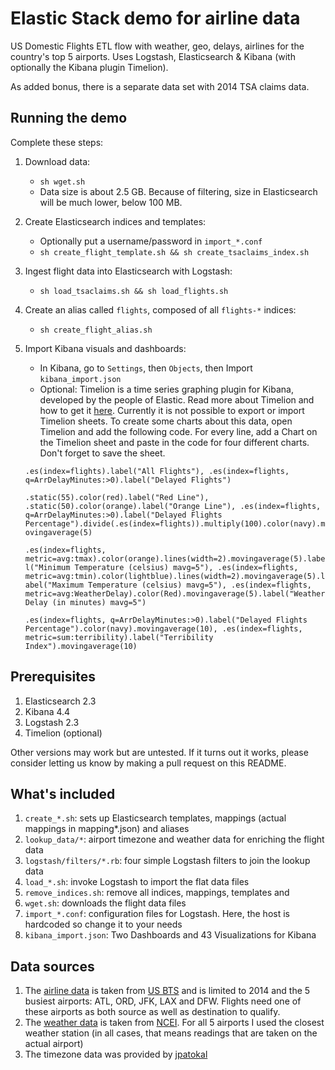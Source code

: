 # Elastic Stack demo for airline data
US Domestic Flights ETL flow with weather, geo, delays, airlines for the country's top 5 airports. Uses Logstash, Elasticsearch &amp; Kibana (with optionally the Kibana plugin Timelion).

As added bonus, there is a separate data set with 2014 TSA claims data.
## Running the demo
Complete these steps:

1. Download data:
    * `sh wget.sh`
    * Data size is about 2.5 GB. Because of filtering, size in Elasticsearch will be much lower, below 100 MB.
2. Create Elasticsearch indices and templates:
    * Optionally put a username/password in `import_*.conf`
    * `sh create_flight_template.sh && sh create_tsaclaims_index.sh`
3. Ingest flight data into Elasticsearch with Logstash:
    * `sh load_tsaclaims.sh && sh load_flights.sh`
4. Create an alias called `flights`, composed of all `flights-*` indices:
    * `sh create_flight_alias.sh`
5. Import Kibana visuals and dashboards:
   * In Kibana, go to `Settings`, then `Objects`, then Import `kibana_import.json`
   * Optional: Timelion is a time series graphing plugin for Kibana, developed by the people of Elastic. Read more about Timelion and how to get it [here](https://www.elastic.co/blog/timelion-timeline). Currently it is not possible to export or import Timelion sheets. To create some charts about this data, open Timelion and add the following code. For every line, add a Chart on the Timelion sheet and paste in the code for four different charts. Don't forget to save the sheet.
   
   `.es(index=flights).label("All Flights"), .es(index=flights, q=ArrDelayMinutes:>0).label("Delayed Flights")`

   `.static(55).color(red).label("Red Line"), .static(50).color(orange).label("Orange Line"), .es(index=flights, q=ArrDelayMinutes:>0).label("Delayed Flights Percentage").divide(.es(index=flights)).multiply(100).color(navy).movingaverage(5)`
   
   `.es(index=flights, metric=avg:tmax).color(orange).lines(width=2).movingaverage(5).label("Minimum Temperature (celsius) mavg=5"), .es(index=flights, metric=avg:tmin).color(lightblue).lines(width=2).movingaverage(5).label("Maximum Temperature (celsius) mavg=5"), .es(index=flights, metric=avg:WeatherDelay).color(Red).movingaverage(5).label("Weather Delay (in minutes) mavg=5")`
   
   `.es(index=flights, q=ArrDelayMinutes:>0).label("Delayed Flights Percentage").color(navy).movingaverage(10), .es(index=flights, metric=sum:terribility).label("Terribility Index").movingaverage(10)`

## Prerequisites
1. Elasticsearch 2.3
2. Kibana 4.4
3. Logstash 2.3
4. Timelion (optional)

Other versions may work but are untested. If it turns out it works, please consider letting us know by making a pull request on this README.

## What's included
1. `create_*.sh`: sets up Elasticsearch templates, mappings (actual mappings in mapping*.json) and aliases
2. `lookup_data/*`: airport timezone and weather data for enriching the flight data
3. `logstash/filters/*.rb`: four simple Logstash filters to join the lookup data
3. `load_*.sh`: invoke Logstash to import the flat data files
4. `remove_indices.sh`: remove all indices, mappings, templates and 
5. `wget.sh`: downloads the flight data files
6. `import_*.conf`: configuration files for Logstash. Here, the host is hardcoded so change it to your needs
7. `kibana_import.json`: Two Dashboards and 43 Visualizations for Kibana

## Data sources
1. The [airline data](http://tsdata.bts.gov/PREZIP/) is taken from [US BTS](http://www.rita.dot.gov/bts/) and is limited to 2014 and the 5 busiest airports: ATL, ORD, JFK, LAX and DFW. Flights need one of these airports as both source as well as destination to qualify.
2. The [weather data](http://www.ncdc.noaa.gov/data-access/land-based-station-data) is taken from [NCEI](http://www.ncdc.noaa.gov/). For all 5 airports I used the closest weather station (in all cases, that means readings that are taken on the actual airport)
3. The timezone data was provided by [jpatokal](https://github.com/jpatokal/openflights)